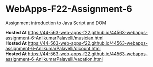 # WebApps-F22-Assignment-6
Assignment introduction to Java Script and DOM

**Hosted At**  https://44-563-web-apps-f22.github.io/44563-webapps-assignment-6-AnilkumarPalavelli/musician.html<br>
**Hosted At**  https://44-563-web-apps-f22.github.io/44563-webapps-assignment-6-AnilkumarPalavelli/dicount.html<br>
**Hosted At**  https://44-563-web-apps-f22.github.io/44563-webapps-assignment-6-AnilkumarPalavelli/vacation.html<br>
